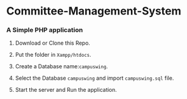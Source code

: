 # Committee-Management-System
### A Simple PHP application


1. Download or Clone this Repo.

2. Put the folder in
 `Xampp/htdocs`.

3. Create a Database
  name:`campuswing`.

4. Select the Database `campuswing` and import `campuswing.sql` file.

5. Start the server and Run the application.

